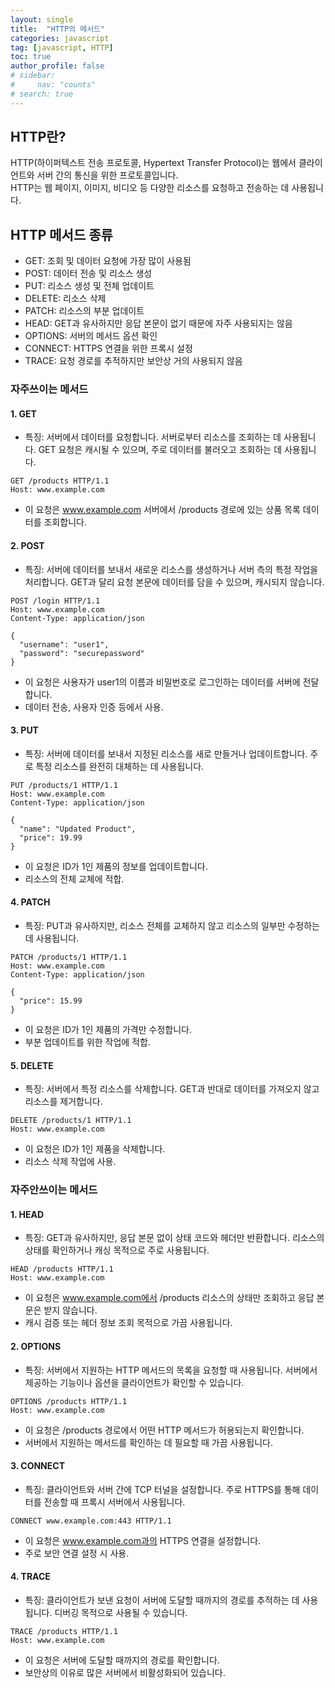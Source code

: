 ```yaml
---
layout: single
title:  "HTTP의 메서드"
categories: javascript
tag: [javascript, HTTP]
toc: true
author_profile: false
# sidebar: 
#     nav: "counts"
# search: true
---
```


## HTTP란?

HTTP(하이퍼텍스트 전송 프로토콜, Hypertext Transfer Protocol)는 웹에서 클라이언트와 서버 간의 통신을 위한 프로토콜입니다.<br>
HTTP는 웹 페이지, 이미지, 비디오 등 다양한 리소스를 요청하고 전송하는 데 사용됩니다.

## HTTP 메서드 종류
* GET: 조회 및 데이터 요청에 가장 많이 사용됨
* POST: 데이터 전송 및 리소스 생성
* PUT: 리소스 생성 및 전체 업데이트
* DELETE: 리소스 삭제
* PATCH: 리소스의 부분 업데이트
* HEAD: GET과 유사하지만 응답 본문이 없기 때문에 자주 사용되지는 않음
* OPTIONS: 서버의 메서드 옵션 확인
* CONNECT: HTTPS 연결을 위한 프록시 설정
* TRACE: 요청 경로를 추적하지만 보안상 거의 사용되지 않음

### 자주쓰이는 메서드

#### 1. GET
* 특징: 서버에서 데이터를 요청합니다. 서버로부터 리소스를 조회하는 데 사용됩니다. GET 요청은 캐시될 수 있으며, 주로 데이터를 불러오고 조회하는 데 사용됩니다.

```http
GET /products HTTP/1.1
Host: www.example.com
```

* 이 요청은 www.example.com 서버에서 /products 경로에 있는 상품 목록 데이터를 조회합니다.

#### 2. POST
* 특징: 서버에 데이터를 보내서 새로운 리소스를 생성하거나 서버 측의 특정 작업을 처리합니다. GET과 달리 요청 본문에 데이터를 담을 수 있으며, 캐시되지 않습니다.

```http
POST /login HTTP/1.1
Host: www.example.com
Content-Type: application/json

{
  "username": "user1",
  "password": "securepassword"
}
```

* 이 요청은 사용자가 user1의 이름과 비밀번호로 로그인하는 데이터를 서버에 전달합니다.
* 데이터 전송, 사용자 인증 등에서 사용.

#### 3. PUT
* 특징: 서버에 데이터를 보내서 지정된 리소스를 새로 만들거나 업데이트합니다. 주로 특정 리소스를 완전히 대체하는 데 사용됩니다.

```http
PUT /products/1 HTTP/1.1
Host: www.example.com
Content-Type: application/json

{
  "name": "Updated Product",
  "price": 19.99
}
```

* 이 요청은 ID가 1인 제품의 정보를 업데이트합니다.
* 리소스의 전체 교체에 적합.

#### 4. PATCH
* 특징: PUT과 유사하지만, 리소스 전체를 교체하지 않고 리소스의 일부만 수정하는 데 사용됩니다.

```http
PATCH /products/1 HTTP/1.1
Host: www.example.com
Content-Type: application/json

{
  "price": 15.99
}
```

* 이 요청은 ID가 1인 제품의 가격만 수정합니다.
* 부분 업데이트를 위한 작업에 적합.

#### 5. DELETE
* 특징: 서버에서 특정 리소스를 삭제합니다. GET과 반대로 데이터를 가져오지 않고 리소스를 제거합니다.

```http
DELETE /products/1 HTTP/1.1
Host: www.example.com
```

* 이 요청은 ID가 1인 제품을 삭제합니다.
* 리소스 삭제 작업에 사용.

### 자주안쓰이는 메서드

#### 1. HEAD
* 특징: GET과 유사하지만, 응답 본문 없이 상태 코드와 헤더만 반환합니다. 리소스의 상태를 확인하거나 캐싱 목적으로 주로 사용됩니다.

```http
HEAD /products HTTP/1.1
Host: www.example.com
```

* 이 요청은 www.example.com에서 /products 리소스의 상태만 조회하고 응답 본문은 받지 않습니다.
* 캐시 검증 또는 헤더 정보 조회 목적으로 가끔 사용됩니다.

#### 2. OPTIONS
* 특징: 서버에서 지원하는 HTTP 메서드의 목록을 요청할 때 사용됩니다. 서버에서 제공하는 기능이나 옵션을 클라이언트가 확인할 수 있습니다.

```http
OPTIONS /products HTTP/1.1
Host: www.example.com
```

* 이 요청은 /products 경로에서 어떤 HTTP 메서드가 허용되는지 확인합니다.
* 서버에서 지원하는 메서드를 확인하는 데 필요할 때 가끔 사용됩니다.

#### 3. CONNECT
* 특징: 클라이언트와 서버 간에 TCP 터널을 설정합니다. 주로 HTTPS를 통해 데이터를 전송할 때 프록시 서버에서 사용됩니다.

```http
CONNECT www.example.com:443 HTTP/1.1
```

* 이 요청은 www.example.com과의 HTTPS 연결을 설정합니다.
* 주로 보안 연결 설정 시 사용.

#### 4. TRACE
* 특징: 클라이언트가 보낸 요청이 서버에 도달할 때까지의 경로를 추적하는 데 사용됩니다. 디버깅 목적으로 사용될 수 있습니다.

```http
TRACE /products HTTP/1.1
Host: www.example.com
```

* 이 요청은 서버에 도달할 때까지의 경로를 확인합니다.
* 보안상의 이유로 많은 서버에서 비활성화되어 있습니다.



